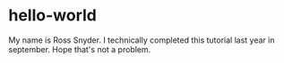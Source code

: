 # hello-world
My name is Ross Snyder. I technically completed this tutorial last year in september.
Hope that's not a problem.

